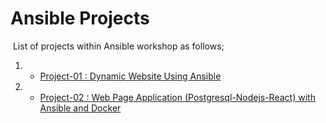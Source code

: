 # Ansible Projects
​
List of projects within Ansible workshop as follows;
​
1. - [Project-01 : Dynamic Website Using Ansible](./Ansible-Projects/Ansible-Project-01/README.md)
 
2. - [Project-02 : Web Page Application (Postgresql-Nodejs-React) with Ansible and Docker](./Ansible-Projects/Ansible-Project-02/README.md)
​